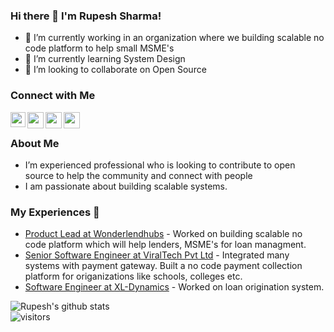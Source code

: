 ### Hi there 👋 I'm Rupesh Sharma!

<!--
**rupesh137/rupesh137** is a ✨ _special_ ✨ repository because its `README.md` (this file) appears on your GitHub profile.
-->

- 🔭 I’m currently working in an organization where we building scalable no code platform to help small MSME's
- 🌱 I’m currently learning System Design
- 👯 I’m looking to collaborate on Open Source

### Connect with Me

<a href="https://www.linkedin.com/in/rupeshsharma137/">
  <img align="left" width="24px" src="https://cdn.jsdelivr.net/npm/simple-icons@v3/icons/linkedin.svg"  />
</a>
<a href="https://twitter.com/rupesh1115">
  <img align="left" width="26px" src="https://cdn.jsdelivr.net/npm/simple-icons@v3/icons/twitter.svg" />
</a>
<a href="http://rupeshsharma137.wordpress.com">
  <img align="left" width="26px" src="https://cdn.jsdelivr.net/npm/simple-icons@3.13.0/icons/blogger.svg" />
</a>
<a href="https://resume.creddle.io/resume/1jr7ne3jh5t">
  <img align="left" width="26px" src="https://img.icons8.com/ios/50/000000/resume.png" />
</a>

<br />

### About Me
- I’m experienced professional who is looking to contribute to open source to help the community and connect with people </br>
- I am passionate about building scalable systems. </br>

### My Experiences 🙌
- [Product Lead at Wonderlendhubs](https://wonderlendhubs.com/) - Worked on building scalable no code platform which will help lenders, MSME's for loan managment.
- [Senior Software Engineer at ViralTech Pvt Ltd](https://www.viraltech.in/) -  Integrated many systems with payment gateway. Built a no code payment collection platform for origanizations like schools, colleges etc.
- [Software Engineer at XL-Dynamics](https://www.xldynamics.com/) - Worked on loan origination system.


![Rupesh's github stats](https://github-readme-stats.vercel.app/api?username=rupesh137&show_icons=true&hide_border=true)
<br />
![visitors](https://visitor-badge.laobi.icu/badge?page_id=rupesh137.rupesh137)
